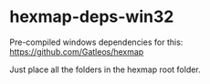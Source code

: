 # hexmap-deps-win32
Pre-compiled windows dependencies for this:
https://github.com/Gatleos/hexmap


Just place all the folders in the hexmap root folder.
